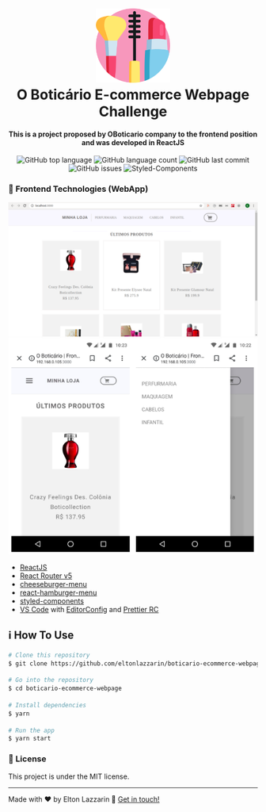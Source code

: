 <h1 align="center">
  <img src="https://github.com/eltonlazzarin/boticario-ecommerce-webpage/blob/master/screenshots/cosmetics.svg" alt="Logo" height="150px" width="150px" />
  <br>
  O Boticário E-commerce Webpage Challenge
</h1>

<h4 align="center">
  This is a project proposed by OBoticario company to the frontend position and was developed in ReactJS
</h4>
<p align="center">
  <img alt="GitHub top language" src="https://img.shields.io/github/languages/top/eltonlazzarin/boticario-ecommerce-webpage">

  <img alt="GitHub language count" src="https://img.shields.io/github/languages/count/boticario-ecommerce-webpage">

  <img alt="GitHub last commit" src="https://img.shields.io/github/last-commit/eltonlazzarin/boticario-ecommerce-webpage">

  <img alt="GitHub issues" src="https://img.shields.io/github/issues/eltonlazzarin/boticario-ecommerce-webpage">

  <img src="https://img.shields.io/badge/style-%F0%9F%92%85%20styled--components-orange.svg?colorB=daa357&colorA=db748e" alt="Styled-Components">

### :rocket: Frontend Technologies (WebApp)

<p align="center">
<img alt="Main Page" src="https://github.com/eltonlazzarin/boticario-ecommerce-webpage/blob/master/screenshots/mainPage.png">

<img alt="Mobile Pages" src="https://github.com/eltonlazzarin/boticario-ecommerce-webpage/blob/master/screenshots/mobilePages.png">

- [ReactJS](https://reactjs.org/)
- [React Router v5](https://github.com/ReactTraining/react-router)
- [cheeseburger-menu](https://github.com/Middlerun/cheeseburger-menu)
- [react-hamburger-menu](https://github.com/negomi/react-burger-menu)
- [styled-components](https://www.styled-components.com/)
- [VS Code](https://code.visualstudio.com) with [EditorConfig](https://marketplace.visualstudio.com/items?itemName=EditorConfig.EditorConfig) and [Prettier RC](https://github.com/prettier/prettier)

## :information_source: How To Use

```bash
# Clone this repository
$ git clone https://github.com/eltonlazzarin/boticario-ecommerce-webpage.git

# Go into the repository
$ cd boticario-ecommerce-webpage

# Install dependencies
$ yarn

# Run the app
$ yarn start
```

### :memo: License

This project is under the MIT license.

---

Made with ♥ by Elton Lazzarin :wave: [Get in touch!](https://www.linkedin.com/in/eltonlazzarin/)
